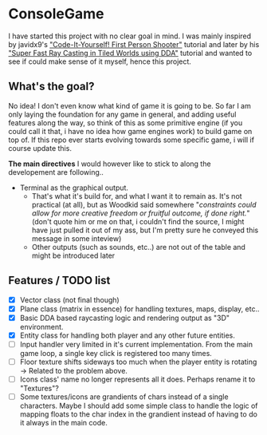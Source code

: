 # ConsoleGame
I have started this project with no clear goal in mind. I was mainly inspired by javidx9's ["Code-It-Yourself! First Person Shooter"](https://www.youtube.com/watch?v=xW8skO7MFYw) tutorial and later by his ["Super Fast Ray Casting in Tiled Worlds using DDA"](https://www.youtube.com/watch?v=NbSee-XM7WA) tutorial and wanted to see if could make sense of it myself, hence this project.

## What's the goal?
No idea! I don't even know what kind of game it is going to be. So far I am only laying the foundation for any game in general, and adding useful features along the way, so think of this as some primitive engine (if you could call it that, i have no idea how game engines work) to build game on top of. If this repo ever starts evolving towards some specific game, i will if course update this. 

**The main directives** I would however like to stick to along the developement are following..
- Terminal as the graphical output.
  - That's what it's build for, and what I want it to remain as. It's not practical (at all), but as Woodkid said somewhere "*constraints could allow for more creative freedom or fruitful outcome, if done right.*" (don't quote him or me on that, i couldn't find the source, I might have just pulled it out of my ass, but I'm pretty sure he conveyed this message in some inteview)
  - Other outputs (such as sounds, etc..) are not out of the table and might be introduced later

## Features / TODO list
- [x] Vector class (not final though)
- [x] Plane class (matrix in essence) for handling textures, maps, display, etc..
- [x] Basic DDA based raycasting logic and rendering output as "3D" environment.
- [x] Entity class for handling both player and any other future entities.
- [ ] Input handler very limited in it's current implementation. From the main game loop, a single key click is registered too many times.
- [ ] Floor texture shifts sideways too much when the player entity is rotating -> Related to the problem above.
- [ ] Icons class' name no longer represents all it does. Perhaps rename it to "Textures"?
- [ ] Some textures/icons are grandients of chars instead of a single characters. Maybe I should add some simple class to handle the logic of mapping floats to the char index in the grandient instead of having to do it always in the main code.
